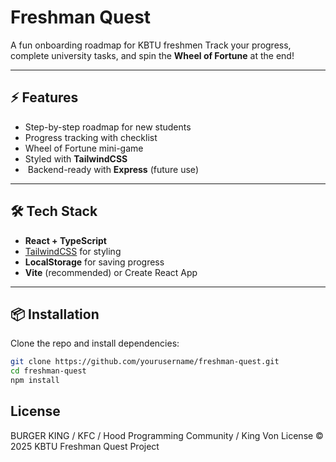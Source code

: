 #  Freshman Quest  

A fun onboarding roadmap for KBTU freshmen 
Track your progress, complete university tasks, and spin the **Wheel of Fortune** at the end!  

---

## ⚡ Features
-  Step-by-step roadmap for new students  
-  Progress tracking with checklist  
-  Wheel of Fortune mini-game   
-  Styled with **TailwindCSS**  
- ️ Backend-ready with **Express** (future use)  

---
## 🛠️ Tech Stack

-  **React + TypeScript**  
-  [TailwindCSS](https://tailwindcss.com/) for styling  
-  **LocalStorage** for saving progress  
-  **Vite** (recommended) or Create React App  

---
## 📦 Installation

Clone the repo and install dependencies:

```bash
git clone https://github.com/yourusername/freshman-quest.git
cd freshman-quest
npm install
```
## License

BURGER KING / KFC / Hood Programming Community / King Von License © 2025 KBTU Freshman Quest Project